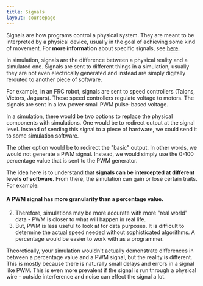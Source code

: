 ```yaml
---
title: Signals
layout: coursepage
---
```


Signals are how programs control a physical system. They are meant to be interpreted by a physical device, usually in the goal of achieving some kind of movement. For **more information** about specific signals, see [here](/courses/CSE1240/3-RoboticControl/1-Signals/).

In simulation, signals are the difference between a physical reality and a simulated one. Signals are sent to different things in a simulation, usually they are not even electrically generated and instead are simply digitally rerouted to another piece of software.

For example, in an FRC robot, signals are sent to speed controllers (Talons, Victors, Jaguars). These speed controllers regulate voltage to motors. The signals are sent in a low power small PWM pulse-based voltage.

In a simulation, there would be two options to replace the physical components with simulations. One would be to redirect output at the signal level. Instead of sending this signal to a piece of hardware, we could send it to some simulation software.

The other option would be to redirect the "basic" output. In other words, we would not generate a PWM signal. Instead, we would simply use the 0-100 percentage value that is sent to the PWM generator.

The idea here is to understand that **signals can be intercepted at different levels of software**. From there, the simulation can gain or lose certain traits. For example:

#### A PWM signal has more granularity than a percentage value.
2. Therefore, simulations may be more accurate with more "real world" data - PWM is closer to what will happen in real life.
3. But, PWM is less useful to look at for data purposes. It is difficult to determine the actual speed needed without sophisticated algorithms. A percentage would be easier to work with as a programmer.

Theoretically, your simulation wouldn't actually demonstrate differences in between a percentage value and a PWM signal, but the reality is different. This is mostly because there is naturally small delays and errors in a signal like PWM. This is even more prevalent if the signal is run through a physical wire - outside interference and noise can effect the signal a lot.
